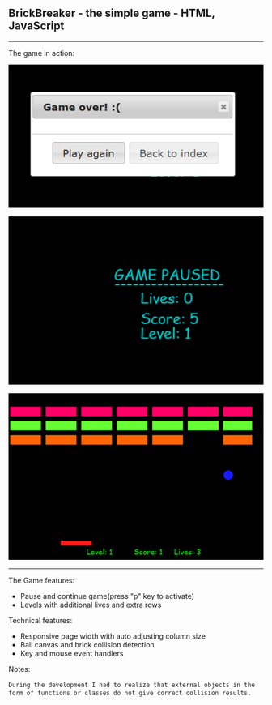 
BrickBreaker - the simple game - HTML, JavaScript
-------------------------------------------------


-------------------------------------------------
The game in action:

![Game over](https://raw.githubusercontent.com/pete314/brick-breaker/master/img/game_over.PNG)

![Game paused](https://github.com/pete314/brick-breaker/blob/master/img/game_paused.PNG)

![Game play](https://raw.githubusercontent.com/pete314/brick-breaker/master/img/in_game.PNG)


-------------------------------------------------

The Game features:

 - Pause and continue game(press "p" key to activate)
 - Levels with additional lives and extra rows
 
Technical features:
 - Responsive page width with auto adjusting column size
 - Ball canvas and brick collision detection
 - Key and mouse event handlers

Notes:

    During the development I had to realize that external objects in the form of functions or classes do not give correct collision results.

